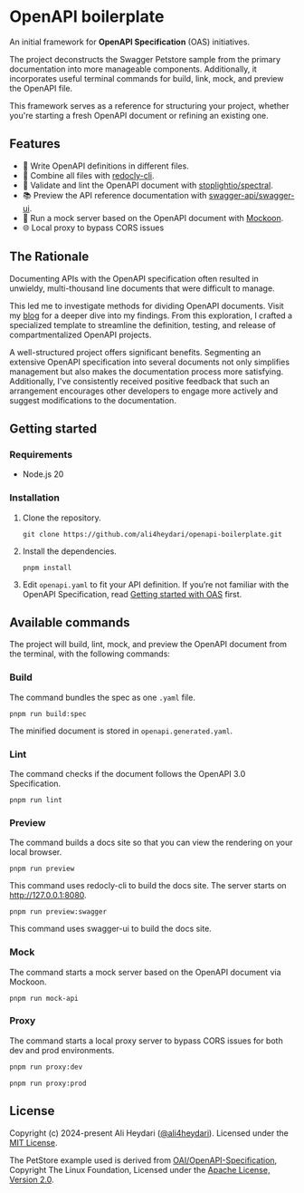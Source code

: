 # OpenAPI boilerplate

An initial framework for **OpenAPI Specification** (OAS) initiatives.

The project deconstructs the Swagger Petstore sample from the primary documentation into more manageable components.
Additionally, it incorporates useful terminal commands for build, link, mock, and preview the OpenAPI file.

This framework serves as a reference for structuring your project, whether you're starting a fresh OpenAPI document or refining an existing one.

## Features

* 📝 Write OpenAPI definitions in different files.
* 🔀 Combine all files with [redocly-cli](https://github.com/Redocly/redocly-cli).
* 🧪 Validate and lint the OpenAPI document with [stoplightio/spectral](https://github.com/stoplightio/spectral).
* 📚 Preview the API reference documentation with [swagger-api/swagger-ui](https://swagger.io/tools/swagger-ui/).
* 🚀 Run a mock server based on the OpenAPI document with [Mockoon](https://mockoon.com/).
* 🌐 Local proxy to bypass CORS issues 

## The Rationale

Documenting APIs with the OpenAPI specification often resulted in unwieldy, 
multi-thousand line documents that were difficult to manage.

This led me to investigate methods for dividing OpenAPI documents. 
Visit my [blog](https://ali4heydari.tech/blog/modular-openapi-first-code-generation) for a deeper dive into my findings. 
From this exploration, I crafted a specialized template to streamline the definition,
testing, and release of compartmentalized OpenAPI projects.

A well-structured project offers significant benefits.
Segmenting an extensive OpenAPI specification into several 
documents not only simplifies management but also makes the documentation process more satisfying.
Additionally, I've consistently received positive feedback that such an arrangement encourages other
developers to engage more actively and suggest modifications to the documentation.

## Getting started

### Requirements

* Node.js 20

### Installation

1. Clone the repository.

    ```
    git clone https://github.com/ali4heydari/openapi-boilerplate.git
    ```

2. Install the dependencies.

    ```
    pnpm install
    ```

3. Edit `openapi.yaml` to fit your API definition. 
If you’re not familiar with the OpenAPI Specification, read [Getting started with OAS](https://swagger.io/solutions/getting-started-with-oas/) first.

## Available commands

The project will build, lint, mock, and preview the OpenAPI document from the terminal,
with the following commands:

### Build

The command bundles the spec as one `.yaml` file.

```
pnpm run build:spec
```

The minified document is stored in `openapi.generated.yaml`.

### Lint

The command checks if the document follows the OpenAPI 3.0 Specification.

```
pnpm run lint
```

### Preview

The command builds a docs site so that you can view the rendering on your local browser.

```
pnpm run preview
```
This command uses redocly-cli to build the docs site. The server starts on http://127.0.0.1:8080.

```
pnpm run preview:swagger

```
This command uses swagger-ui to build the docs site.

### Mock
The command starts a mock server based on the OpenAPI document via Mockoon.

```
pnpm run mock-api
```

### Proxy
The command starts a local proxy server to bypass CORS issues for both dev and prod environments.

```bash
pnpm run proxy:dev
```

```
pnpm run proxy:prod
```


## License

Copyright (c) 2024-present Ali Heydari ([@ali4heydari](https://ali4heydari.tech)). Licensed under the [MIT License](LICENSE.md).

The PetStore example used is derived from [OAI/OpenAPI-Specification](https://github.com/OAI/OpenAPI-Specification/blob/master/examples/v3.0/petstore.yaml), Copyright The Linux Foundation, Licensed under the [Apache License, Version 2.0](https://github.com/OAI/OpenAPI-Specification/blob/master/LICENSE).
